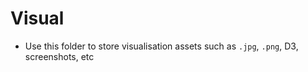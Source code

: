 # Visual

- Use this folder to store visualisation assets such as `.jpg`, `.png`, D3, screenshots, etc 
